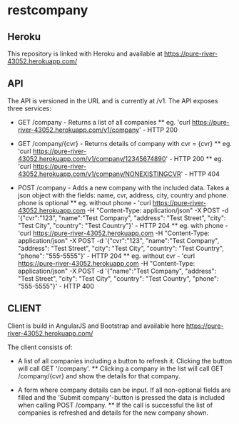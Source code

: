 # restcompany

## Heroku

This repository is linked with Heroku and available at https://pure-river-43052.herokuapp.com/

## API

The API is versioned in the URL and is currently at /v1.
The API exposes three services: 
* GET /company - Returns a list of all companies
** eg. 'curl https://pure-river-43052.herokuapp.com/v1/company' - HTTP 200

* GET /company/{cvr} - Returns details of company with cvr = {cvr}
** eg. 'curl https://pure-river-43052.herokuapp.com/v1/company/12345674890' - HTTP 200
** eg. 'curl https://pure-river-43052.herokuapp.com/v1/company/NONEXISTINGCVR' - HTTP 404

* POST /company - Adds a new company with the included data. Takes a json object with the fields: name, cvr, address, city, country and phone. phone is optional
** eg. without phone - 'curl https://pure-river-43052.herokuapp.com -H "Content-Type: application/json" -X POST -d '{"cvr":"123", "name":"Test Company", "address": "Test Street", "city": "Test City", "country": "Test Country"}' - HTTP 204
** eg. with phone - 'curl https://pure-river-43052.herokuapp.com -H "Content-Type: application/json" -X POST -d '{"cvr":"123", "name":"Test Company", "address": "Test Street", "city": "Test City", "country": "Test Country", "phone": "555-5555"}' - HTTP 204
** eg. without cvr - 'curl https://pure-river-43052.herokuapp.com -H "Content-Type: application/json" -X POST -d '{"name":"Test Company", "address": "Test Street", "city": "Test City", "country": "Test Country", "phone": "555-5555"}' - HTTP 400



## CLIENT
Client is build in AngularJS and Bootstrap and available here https://pure-river-43052.herokuapp.com/

The client consists of:
* A list of all companies including a button to refresh it. Clicking the button will call GET '/company'.
** Clicking a company in the list will call GET /company/{cvr} and show the details for that company.

* A form where company details can be input. If all non-optional fields are filled and the 'Submit company'-button is pressed the data is included when calling POST /company.
** If the call is successful the list of companies is refreshed and details for the new company shown.